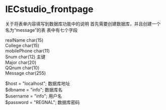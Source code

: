 # IECstudio_frontpage

关于将表单内容填写到数据库功能中的说明
首先需要创建数据库，并且创建一个名为“message”的表
表中有七个字段


realName	char(15)  
College		char(15)  
mobilePhone	char(11)  
Snum		char(12) 主键  
Major		char(20)  
QQnum		char(10)  
Message		char(255)  
  
  
$host = "localhost"; 数据库地址  
$dbname = "info";   数据库名  
$username = "info"; 用户名  
$password = "REGNAL"; 数据库密码  
